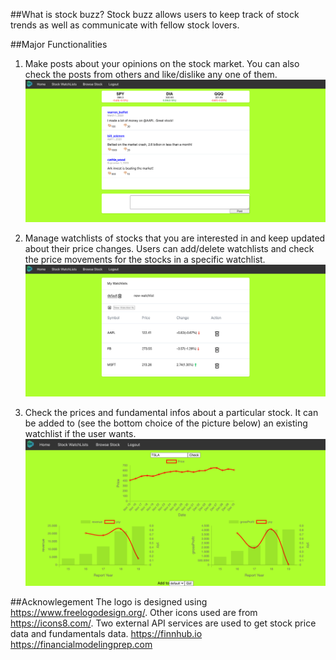 ##What is stock buzz?
Stock buzz allows users to keep track of stock trends as well as communicate with fellow stock lovers.

##Major Functionalities
1. Make posts about your opinions on the stock market. You can also check the posts from others and like/dislike any one of them.
![Alt text](./home.png "Title")

2. Manage watchlists of stocks that you are interested in and keep updated about their price changes. Users can add/delete watchlists and check the price movements for the stocks in a specific watchlist.
![Alt text](./watchlist.png "Title")

3. Check the prices and fundamental infos about a particular stock. It can be added to (see the bottom choice of the picture below) an existing watchlist if the user wants.
![Alt text](./browsestock.png "Title")

##Acknowlegement
The logo is designed using https://www.freelogodesign.org/.
Other icons used are from https://icons8.com/.
Two external API services are used to get stock price data and fundamentals data.
https://finnhub.io
https://financialmodelingprep.com
